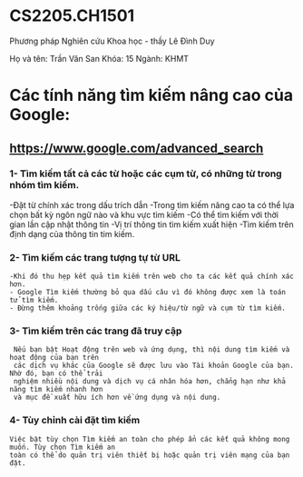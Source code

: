 # CS2205.CH1501
Phương pháp Nghiên cứu Khoa học - thầy Lê Đình Duy

Họ và tên: Trần Văn San
Khóa: 15
Ngành: KHMT

# Các tính năng tìm kiếm nâng cao của Google:

##  https://www.google.com/advanced_search
### 1- Tìm kiếm tất cả các từ hoặc các cụm từ, có những từ trong nhóm tìm kiếm.
   -Đặt từ chính xác trong dấu trích dẫn
   -Trong tìm kiếm nâng cao ta có thể lựa chọn bất kỳ ngôn ngữ nào và khu vực tìm kiếm
   -Có thể tìm kiếm với thời gian lần cập nhật thông tin 
   -Vị trí thông tin tìm kiếm xuất hiện
   -Tìm kiếm trên định dạng của thông tin tim kiếm.
### 2- Tìm kiếm các trang tượng tự từ URL
    -Khi đó thu hẹp kết quả tìm kiếm trên web cho ta các kết quả chính xác hơn.
    - Google Tìm kiếm thường bỏ qua dấu câu vì đó không được xem là toán tử tìm kiếm.
    - Đừng thêm khoảng trống giữa các ký hiệu/từ ngữ và cụm từ tìm kiếm.
### 3- Tìm kiếm trên các trang đã truy cập
     Nếu bạn bật Hoạt động trên web và ứng dụng, thì nội dung tìm kiếm và hoạt động của bạn trên 
     các dịch vụ khác của Google sẽ được lưu vào Tài khoản Google của bạn. Nhờ đó, bạn có thể trải
     nghiệm nhiều nội dung và dịch vụ cá nhân hóa hơn, chẳng hạn như khả năng tìm kiếm nhanh hơn 
     và mục đề xuất hữu ích hơn về ứng dụng và nội dung. 
### 4- Tùy chỉnh cài đặt tìm kiếm 
    Việc bật tùy chọn Tìm kiếm an toàn cho phép ẩn các kết quả không mong muốn. Tùy chọn Tìm kiếm an 
    toàn có thể do quản trị viên thiết bị hoặc quản trị viên mạng của bạn đặt.

